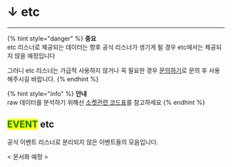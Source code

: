 # ↓ etc

***

{% hint style="danger" %}
**중요**\
etc 리스너로 제공되는 데이터는 향후 공식 리스너가 생기게 될 경우 etc에서는 제공되지 않을 예정입니다

그러니 etc 리스너는 가급적 사용하지 않거나 꼭 필요한 경우 [문의하기](../../contact/index.md)로 문의 후 사용해주시길 바랍니다.
{% endhint %}

{% hint style="info" %}
**안내**\
raw 데이터를 분석하기 위해선 [소켓관련 코드표](../../extra-document/code\_table/)를 참고하세요
{% endhint %}



## <mark style="color:green;">EVENT</mark>  etc

공식 이벤트 리스너로 분리되지 않은 이벤트들의 모음입니다.



< 문서화 예정 >

